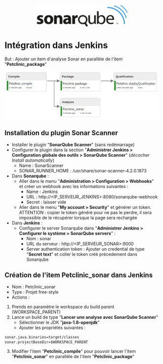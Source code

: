 <center><img src="images/sonarqube.png" alt="Sonarqube" width="300"/></center>

# Intégration dans Jenkins
But : Ajouter un item d'analyse Sonar en parallèle de l'item "**Petclinic_package**"  
<center><img src="images/jenkins1.png" alt="Sonarqube" width="600"/></center>

## Installation du plugin Sonar Scanner
- Installer le plugin "**SonarQube Scanner**" (sans redémarrage)
- Configurer le plugin dans la section "**Administrer Jenkins > Configuration globale des outils > SonarQube Scanner**" (*décocher Install automatically*)
	- Name : SonarScanner
	- SONAR\_RUNNER\_HOME : /usr/share/sonar-scanner-4.2.0.1873
- Dans **Sonarqube** :  
	-  Aller dans le menu "**Administration > Configuration > Webhooks**" et créer un webhook avec les informations suivantes :
		- Name : Jenkins
		- URL : http://<IP_SERVEUR_JENKINS>:8080/sonarqube-webhook
		- Secret : laisser vide
	- Aller dans le menu "**My account > Security**" et générer un token. ATTENTION : copier le token généré pour ne pas le perdre, il sera impossible de le récupérer lorsque la page sera rechargée
- Dans **Jenkins** :
	- Configurer le server Sonarqube dans "**Administrer Jenkins > Configurer le système > SonarQube servers**" :
		- Nom : sonar
		- URL du serveur : http://<IP_SERVEUR_SONAR>:9000
		- Server authentication token : Ajouter un credential de type "**Secret text**" et coller le token créé précedement dans Sonarqube  


## Création de l'item Petclinic_sonar dans Jenkins  
- Nom : Petclinic_sonar
- Type : Projet free-style
- Actions :
1. Prends en paramètre le workspace du build parent (WORKSPACE\_PARENT)  
2. Lance un build de type "**Lancer une analyse avec SonarQube Scanner**"  
	- Sélectionner le JDK "**java-1.8-openjdk**" 
	- Ajouter les propriétés suivantes :  
```
sonar.java.binaries=target/classes  
sonar.projectBaseDir=$WORKSPACE_PARENT  
```
3. Modifier l'item "**Petclinic\_compile**" pour pouvoir lancer l'item "**Petclinic\_sonar**" en parallèle de l'item "**Petclinic\_package**"  


